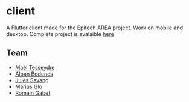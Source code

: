 # client

A Flutter client made for the Epitech AREA project. Work on mobile and desktop.
Complete project is avalaible [here](https://github.com/MaelTeyssedre/AREA)


## Team

- [Maël Tesseydre](https://github.com/MaelTeyssedre)
- [Alban Bodenes](https://github.com/Alban-Bodenes)
- [Jules Savang](https://github.com/Jsavang)
- [Marius Glo](https://github.com/mgl)
- [Romain Gabet](https://github.com/Romain-GABET)
